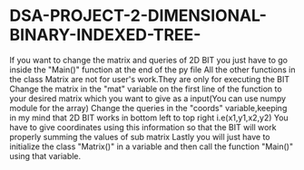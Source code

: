 # DSA-PROJECT-2-DIMENSIONAL-BINARY-INDEXED-TREE-
If you want to change the matrix and queries of 2D BIT you just have to go inside the "Main()" function at the end of the py file 
All the other functions in the class Matrix are not for user's work.They are only for executing the BIT
Change the matrix in the "mat" variable on the first line of the function to your desired matrix which you want to give as a input(You can use numpy module for the array)
Change the queries in the "coords" variable,keeping in my mind that 2D BIT works in bottom left to top right i.e(x1,y1,x2,y2)
You have to give coordinates using this information so that the BIT will work properly summing the values of sub matrix
Lastly you will just have to initialize the class "Matrix()" in a variable and then call the function "Main()" using that variable.
